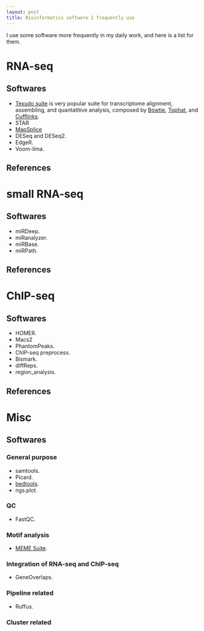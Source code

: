 ```yaml
---
layout: post
title: Bioinformatics software I frequently use
---
```


I use some software more frequently in my daily work, and here is a list for them.

# RNA-seq
## Softwares
* [Texudo suite](http://www.nature.com/nprot/journal/v7/n3/full/nprot.2012.016.html) is very popular suite for transcriptome alignment, assembling, and quantatitive analysis, composed by [Bowtie](http://bowtie-bio.sourceforge.net/index.shtml), [Tophat](http://tophat.cbcb.umd.edu/manual.html), and [Cufflinks](http://cufflinks.cbcb.umd.edu/).
* STAR
* [MapSplice](http://www.netlab.uky.edu/p/bioinfo/MapSplice2)
* DESeq and DESeq2.
* EdgeR.
* Voom-lima.
## References

# small RNA-seq
## Softwares
* miRDeep.
* miRanalyzer.
* miRBase.
* miRPath.
## References

# ChIP-seq
## Softwares
* HOMER.
* Macs2
* PhantomPeaks.
* ChIP-seq preprocess.
* Bismark.
* diffReps.
* region_analysis.
## References

# Misc
## Softwares
### General purpose
* samtools.
* Picard.
* [bedtools](https://github.com/arq5x/bedtools2).
* ngs.plot.
### QC
* FastQC.

### Motif analysis
* [MEME Suite](http://meme.nbcr.net/meme/intro.html).
### Integration of RNA-seq and ChIP-seq
* GeneOverlaps.
### Pipeline related
* Ruffus.
### Cluster related